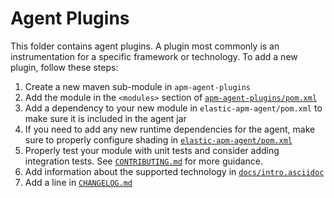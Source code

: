 # Agent Plugins

This folder contains agent plugins.
A plugin most commonly is an instrumentation for a specific framework or technology.
To add a new plugin,
follow these steps:

1. Create a new maven sub-module in `apm-agent-plugins`
1. Add the module in the `<modules>` section of [`apm-agent-plugins/pom.xml`](pom.xml)
1. Add a dependency to your new module in `elastic-apm-agent/pom.xml` to make sure it is included in the agent jar
1. If you need to add any new runtime dependencies for the agent, make sure to properly configure shading in 
   [`elastic-apm-agent/pom.xml`](../elastic-apm-agent/pom.xml)
1. Properly test your module with unit tests and consider adding integration tests.
   See [`CONTRIBUTING.md`](../CONTRIBUTING.md#coding-guidelines) for more guidance.
1. Add information about the supported technology in [`docs/intro.asciidoc`](../docs/intro.asciidoc)
1. Add a line in [`CHANGELOG.md`](../CHANGELOG.md) 


